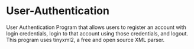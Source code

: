 # User-Authentication
User Authentication Program that allows users to register an account with login credentials, login to that account using those credentials, and logout. This program uses tinyxml2, a free and open source XML parser.
